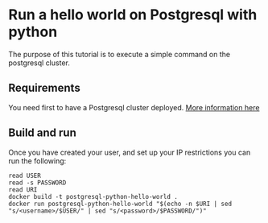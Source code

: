# Run a hello world on Postgresql with python

The purpose of this tutorial is to execute a simple command on the postgresql cluster.

## Requirements

You need first to have a Postgresql cluster deployed. [More information here](https://www.ovhcloud.com/fr/public-cloud/postgresql/)

## Build and run

Once you have created your user, and set up your IP restrictions you can run the following:

```console
read USER
read -s PASSWORD
read URI
docker build -t postgresql-python-hello-world .
docker run postgresql-python-hello-world "$(echo -n $URI | sed "s/<username>/$USER/" | sed "s/<password>/$PASSWORD/")"
```